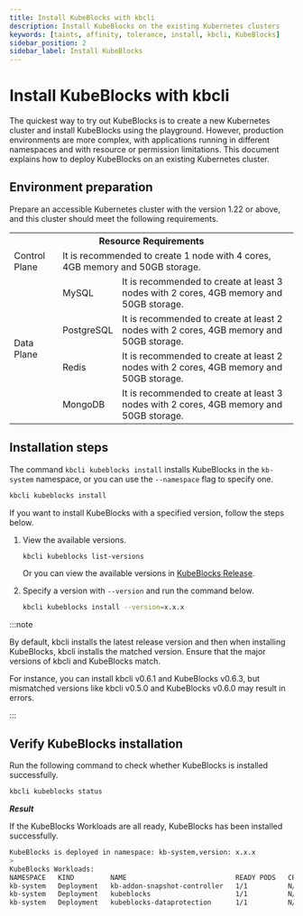 ```yaml
---
title: Install KubeBlocks with kbcli
description: Install KubeBlocks on the existing Kubernetes clusters
keywords: [taints, affinity, tolerance, install, kbcli, KubeBlocks]
sidebar_position: 2
sidebar_label: Install KubeBlocks
---
```


# Install KubeBlocks with kbcli

The quickest way to try out KubeBlocks is to create a new Kubernetes cluster and install KubeBlocks using the playground. However, production environments are more complex, with applications running in different namespaces and with resource or permission limitations. This document explains how to deploy KubeBlocks on an existing Kubernetes cluster.

## Environment preparation

Prepare an accessible Kubernetes cluster with the version 1.22 or above, and this cluster should meet the following requirements.

<table>
	<tr>
	    <th colspan="3">Resource Requirements</th>
	</tr >
	<tr>
	    <td >Control Plane</td>
	    <td colspan="2">It is recommended to create 1 node with 4 cores, 4GB memory and 50GB storage. </td>
	</tr >
	<tr >
	    <td rowspan="4">Data Plane</td>
	    <td> MySQL </td>
	    <td>It is recommended to create at least 3 nodes with 2 cores, 4GB memory and 50GB storage. </td>
	</tr>
	<tr>
	    <td> PostgreSQL </td>
        <td>It is recommended to create at least 2 nodes with 2 cores, 4GB memory and 50GB storage.  </td>
	</tr>
	<tr>
	    <td> Redis </td>
        <td>It is recommended to create at least 2 nodes with 2 cores, 4GB memory and 50GB storage. </td>
	</tr>
	<tr>
	    <td> MongoDB </td>
	    <td>It is recommended to create at least 3 nodes with 2 cores, 4GB memory and 50GB storage. </td>
	</tr>
</table>

## Installation steps

The command `kbcli kubeblocks install` installs KubeBlocks in the `kb-system` namespace, or you can use the `--namespace` flag to specify one.

```bash
kbcli kubeblocks install
```

If you want to install KubeBlocks with a specified version, follow the steps below.

1. View the available versions.

   ```bash
   kbcli kubeblocks list-versions
   ```

   Or you can view the available versions in [KubeBlocks Release](https://github.com/apecloud/kubeblocks/releases/).
2. Specify a version with `--version` and run the command below.

   ```bash
   kbcli kubeblocks install --version=x.x.x
   ```

  :::note

  By default, kbcli installs the latest release version and then when installing KubeBlocks, kbcli installs the matched version. Ensure that the major versions of kbcli and KubeBlocks match.

  For instance, you can install kbcli v0.6.1 and KubeBlocks v0.6.3, but mismatched versions like kbcli v0.5.0 and KubeBlocks v0.6.0 may result in errors.
  
  :::

## Verify KubeBlocks installation

Run the following command to check whether KubeBlocks is installed successfully.

```bash
kbcli kubeblocks status
```

***Result***

If the KubeBlocks Workloads are all ready, KubeBlocks has been installed successfully.

```bash
KubeBlocks is deployed in namespace: kb-system,version: x.x.x
>
KubeBlocks Workloads:
NAMESPACE   KIND         NAME                           READY PODS   CPU(CORES)   MEMORY(BYTES)   CREATED-AT
kb-system   Deployment   kb-addon-snapshot-controller   1/1          N/A          N/A             Oct 13,2023 14:27 UTC+0800
kb-system   Deployment   kubeblocks                     1/1          N/A          N/A             Oct 13,2023 14:26 UTC+0800
kb-system   Deployment   kubeblocks-dataprotection      1/1          N/A          N/A             Oct 13,2023 14:26 UTC+0800
```
